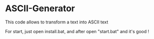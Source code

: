 # ASCII-Generator
This code allows to transform a text into ASCII text

For start, just open install.bat, and after open "start.bat" and it's good !
